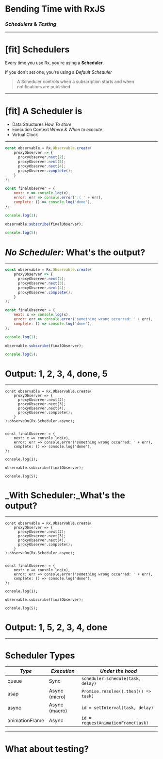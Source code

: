 # Bending Time with RxJS
### __*Schedulers*__ & __*Testing*__


---

# [fit] Schedulers

Every time you use Rx, you're using a __**Scheduler**__. 

If you don't set one, you're using a _Default Scheduler_


> A Scheduler controls when a subscription starts and when notifications are published

---
# [fit] A Scheduler is 


- Data Structures _How To store_
- Execution Context _Where & When to execute_
- Virtual Clock

---

```javascript
const observable = Rx.Observable.create(
    proxyObserver => {
      proxyObserver.next(2);
      proxyObserver.next(3);
      proxyObserver.next(4);
      proxyObserver.complete();
    }
);

const finalObserver = {
    next: x => console.log(x),
    error: err => console.error(':( ' + err),
    complete: () => console.log('done'),
};

console.log(1);

observable.subscribe(finalObserver);

console.log(5);
```
# _No Scheduler:_ What's the output?

---

```javascript
const observable = Rx.Observable.create(
    proxyObserver => {
      proxyObserver.next(2);
      proxyObserver.next(3);
      proxyObserver.next(4);
      proxyObserver.complete();
    }
);

const finalObserver = {
    next: x => console.log(x),
    error: err => console.error('something wrong occurred: ' + err),
    complete: () => console.log('done'),
};

console.log(1);

observable.subscribe(finalObserver);

console.log(5);
```
# __**Output:**__ 1, 2, 3, 4, done, 5

---

```javascript, [.highlight: 8]
const observable = Rx.Observable.create(
    proxyObserver => {
      proxyObserver.next(2);
      proxyObserver.next(3);
      proxyObserver.next(4);
      proxyObserver.complete();
    }
).observeOn(Rx.Scheduler.async);


const finalObserver = {
    next: x => console.log(x),
    error: err => console.error('something wrong occurred: ' + err),
    complete: () => console.log('done'),
};

console.log(1);

observable.subscribe(finalObserver);

console.log(5);
```
# _With Scheduler:_What's the output?
---

```javascript, [.highlight: 8]
const observable = Rx.Observable.create(
    proxyObserver => {
      proxyObserver.next(2);
      proxyObserver.next(3);
      proxyObserver.next(4);
      proxyObserver.complete();
    }
).observeOn(Rx.Scheduler.async);


const finalObserver = {
    next: x => console.log(x),
    error: err => console.error('something wrong occurred: ' + err),
    complete: () => console.log('done'),
};

console.log(1);

observable.subscribe(finalObserver);

console.log(5);
```
# __**Output:**__ 1, 5, 2, 3, 4, done

---

# Scheduler Types


| _Type_ | _Execution_ | _Under the hood_ |
| --- | --- | --- |
| queue | Sync | `scheduler.schedule(task, delay)`|
| asap | Async (micro) | `Promise.resolve().then(() => task)` |
| async | Async (macro) | `id = setInterval(task, delay)` |
| animationFrame	 | Async | `id = requestAnimationFrame(task)` |

---

# What about testing?